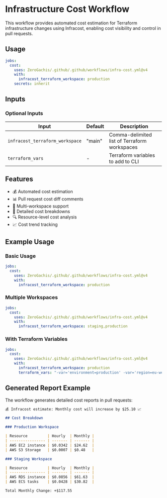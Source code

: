# Infrastructure Cost Workflow

This workflow provides automated cost estimation for Terraform infrastructure changes using Infracost, enabling cost visibility and control in pull requests.

## Usage

```yaml
jobs:
  cost:
    uses: ZeroGachis/.github/.github/workflows/infra-cost.yml@v4
    with:
      infracost_terraform_workspace: production
    secrets: inherit
```

## Inputs

### Optional Inputs

| Input                           | Default | Description                                  |
| ------------------------------- | ------- | -------------------------------------------- |
| `infracost_terraform_workspace` | "main"  | Comma-delimited list of Terraform workspaces |
| `terraform_vars`                | -       | Terraform variables to add to CLI            |

## Features

- 💰 Automated cost estimation
- 📊 Pull request cost diff comments
- 🔄 Multi-workspace support
- 📝 Detailed cost breakdowns
- 🔍 Resource-level cost analysis
- 📈 Cost trend tracking

## Example Usage

### Basic Usage

```yaml
jobs:
  cost:
    uses: ZeroGachis/.github/.github/workflows/infra-cost.yml@v4
    with:
      infracost_terraform_workspace: production
```

### Multiple Workspaces

```yaml
jobs:
  cost:
    uses: ZeroGachis/.github/.github/workflows/infra-cost.yml@v4
    with:
      infracost_terraform_workspace: staging,production
```

### With Terraform Variables

```yaml
jobs:
  cost:
    uses: ZeroGachis/.github/.github/workflows/infra-cost.yml@v4
    with:
      infracost_terraform_workspace: production
      terraform_vars: "-var='environment=production' -var='region=eu-west-3'"
```

## Generated Report Example

The workflow generates detailed cost reports in pull requests:

```markdown
💰 Infracost estimate: Monthly cost will increase by $25.10 📈

## Cost Breakdown

### Production Workspace

| Resource         | Hourly  | Monthly |
| ---------------- | ------- | ------- |
| AWS EC2 instance | $0.0342 | $24.62  |
| AWS S3 Storage   | $0.0007 | $0.48   |

### Staging Workspace

| Resource         | Hourly  | Monthly |
| ---------------- | ------- | ------- |
| AWS RDS instance | $0.0856 | $61.63  |
| AWS ECS tasks    | $0.0428 | $30.82  |

Total Monthly Change: +$117.55
```
